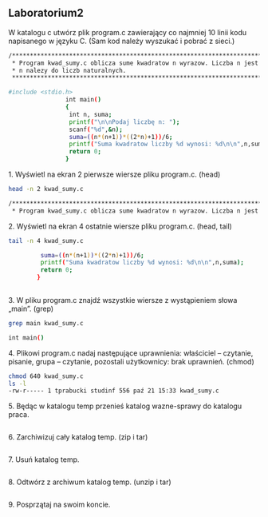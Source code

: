 ## Laboratorium2

W katalogu c utwórz plik program.c zawierający co najmniej 10 linii kodu napisanego w języku C. (Sam kod należy wyszukać i pobrać z sieci.)

```sh
/**********************************************************************************************
 * Program kwad_sumy.c oblicza sume kwadratow n wyrazow. Liczba n jest podawana z klawiatury. *
 * n nalezy do liczb naturalnych.                                                             *
 **********************************************************************************************/

#include <stdio.h>
                int main()
                {
                 int n, suma;
                 printf("\n\nPodaj liczbę n: ");
                 scanf("%d",&n);
                 suma=((n*(n+1))*((2*n)+1))/6;
                 printf("Suma kwadratow liczby %d wynosi: %d\n\n",n,suma);
                 return 0;
                }


```


1\. Wyświetl na ekran 2 pierwsze wiersze pliku program.c. (head)
```sh
head -n 2 kwad_sumy.c 

/**********************************************************************************************
 * Program kwad_sumy.c oblicza sume kwadratow n wyrazow. Liczba n jest podawana z klawiatury. *

```

2\. Wyświetl na ekran 4 ostatnie wiersze pliku program.c. (head, tail)
```sh
tail -n 4 kwad_sumy.c

		 suma=((n*(n+1))*((2*n)+1))/6;
		 printf("Suma kwadratow liczby %d wynosi: %d\n\n",n,suma);
		 return 0;
		}
		
```

3\. W pliku program.c znajdź wszystkie wiersze z wystąpieniem słowa „main”. (grep)
```sh
grep main kwad_sumy.c

int main()
```

4\. Plikowi program.c nadaj następujące uprawnienia: właściciel – czytanie, pisanie, grupa – czytanie, 
    pozostali użytkownicy: brak uprawnień. (chmod)
```sh
chmod 640 kwad_sumy.c 
ls -l
-rw-r----- 1 tprabucki studinf 556 paź 21 15:33 kwad_sumy.c

```

5\. Będąc w katalogu temp przenieś katalog wazne-sprawy do katalogu praca.
```sh

```

6\. Zarchiwizuj cały katalog temp. (zip i tar)
```sh

```

7\. Usuń katalog temp.
```sh

```

8\. Odtwórz z archiwum katalog temp. (unzip i tar)
```sh

```

9\. Posprzątaj na swoim koncie.
```sh

```
